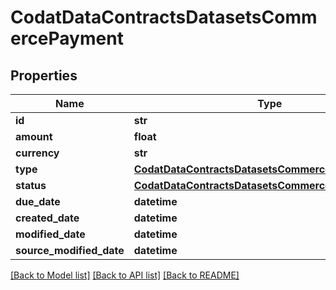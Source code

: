 # CodatDataContractsDatasetsCommercePayment

## Properties
Name | Type | Description | Notes
------------ | ------------- | ------------- | -------------
**id** | **str** |  | [optional] 
**amount** | **float** |  | [optional] 
**currency** | **str** |  | [optional] 
**type** | [**CodatDataContractsDatasetsCommercePaymentType**](CodatDataContractsDatasetsCommercePaymentType.md) |  | [optional] 
**status** | [**CodatDataContractsDatasetsCommercePaymentStatus**](CodatDataContractsDatasetsCommercePaymentStatus.md) |  | [optional] 
**due_date** | **datetime** |  | [optional] 
**created_date** | **datetime** |  | [optional] 
**modified_date** | **datetime** |  | [optional] 
**source_modified_date** | **datetime** |  | [optional] 

[[Back to Model list]](../README.md#documentation-for-models) [[Back to API list]](../README.md#documentation-for-api-endpoints) [[Back to README]](../README.md)

